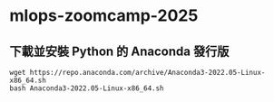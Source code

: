 # mlops-zoomcamp-2025



## 下載並安裝 Python 的 Anaconda 發行版
```
wget https://repo.anaconda.com/archive/Anaconda3-2022.05-Linux-x86_64.sh
bash Anaconda3-2022.05-Linux-x86_64.sh
```